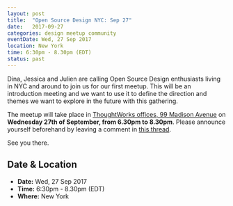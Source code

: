 ```yaml
---
layout: post
title:  "Open Source Design NYC: Sep 27"
date:   2017-09-27
categories: design meetup community
eventDate: Wed, 27 Sep 2017
location: New York
time: 6:30pm - 8.30pm (EDT)
status: past
---
```


Dina, Jessica and Julien are calling Open Source Design enthusiasts living in NYC and around to join us for our first meetup. This will be an introduction meeting and we want to use it to define the direction and themes we want to explore in the future with this gathering.

The meetup will take place in [ThoughtWorks offices, 99 Madison Avenue](https://www.google.com/maps/place/ThoughtWorks,+Inc./@40.7446828,-73.9870632,17z/data=!4m5!3m4!1s0x89c259a7c4fab243:0x7a7b1b141a048edf!8m2!3d40.7446828!4d-73.9848745) on **Wednesday 27th of September, from 6.30pm to 8.30pm**. Please announce yourself beforehand by leaving a comment in [this thread](https://discourse.opensourcedesign.net/t/new-york-ny-usa/138/12).

See you there.

## Date & Location

- **Date:** Wed, 27 Sep 2017
- **Time:** 6:30pm - 8.30pm (EDT)
- **Where:** New York
